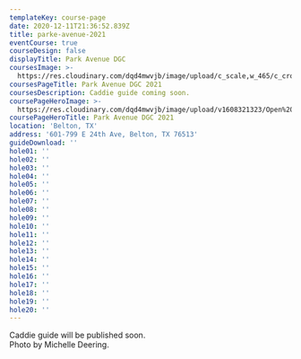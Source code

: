 ```yaml
---
templateKey: course-page
date: 2020-12-11T21:36:52.839Z
title: parke-avenue-2021
eventCourse: true
courseDesign: false
displayTitle: Park Avenue DGC
coursesImage: >-
  https://res.cloudinary.com/dqd4mwvjb/image/upload/c_scale,w_465/c_crop,h_300,w_465/v1608321382/Open%20DGC/Courses/Todgc-flag-w-logos_rkil5x.jpg
coursesPageTitle: Park Avenue DGC 2021
coursesDescription: Caddie guide coming soon.
coursePageHeroImage: >-
  https://res.cloudinary.com/dqd4mwvjb/image/upload/v1608321323/Open%20DGC/Courses/banner_1920x1000_theopencourse_brkrc8.jpg
coursePageHeroTitle: Park Avenue DGC 2021
location: 'Belton, TX'
address: '601-799 E 24th Ave, Belton, TX 76513'
guideDownload: ''
hole01: ''
hole02: ''
hole03: ''
hole04: ''
hole05: ''
hole06: ''
hole07: ''
hole08: ''
hole09: ''
hole10: ''
hole11: ''
hole12: ''
hole13: ''
hole14: ''
hole15: ''
hole16: ''
hole17: ''
hole18: ''
hole19: ''
hole20: ''
---
```

Caddie guide will be published soon.
<br/>
Photo by Michelle Deering.